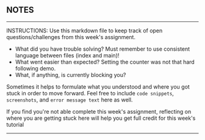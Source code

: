 ## NOTES

-----------
INSTRUCTIONS:
Use this markdown file to keep track of open questions/challenges from this week's assignment.
- What did you have trouble solving?
Must remember to use consistent language between files (index and main)!
- What went easier than expected?
Setting the counter was not that hard following demo. 
- What, if anything, is currently blocking you?

Sometimes it helps to formulate what you understood and where you got stuck in order to move forward. Feel free to include `code snippets`, `screenshots`, and `error message text` here as well.

If you find you're not able complete this week's assignment, reflecting on where you are getting stuck here will help you get full credit for this week's tutorial

------------
